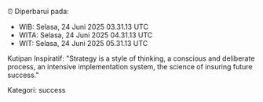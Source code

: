⏰ Diperbarui pada:
- WIB: Selasa, 24 Juni 2025 03.31.13 UTC
- WITA: Selasa, 24 Juni 2025 04.31.13 UTC
- WIT: Selasa, 24 Juni 2025 05.31.13 UTC

Kutipan Inspiratif:
"Strategy is a style of thinking, a conscious and deliberate process, an intensive implementation system, the science of insuring future success."


Kategori: success

